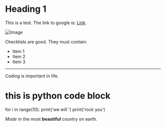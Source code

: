 Heading 1
=========

This is a test. The link to google is: [Link](www.google.com). 

![Image](https://avatars.githubusercontent.com/u/12246185?s=200&v=4)

Checklists are good. They must contain:
- Item 1
- Item 2
- Item 3

---

Coding is important in life.

  # this is python code block
  for i in range(10):
    print('we will ')
  print('rock you')

_Made_ in the most __beautiful__ country on earth.
